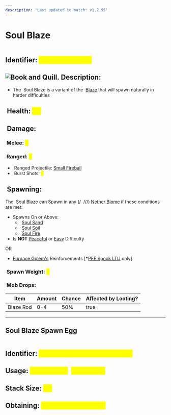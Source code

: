 ```yaml
---
description: 'Last updated to match: v1.2.95'
---
```


# Soul Blaze

<figure><img src="https://github.com/ItsMePok/PFE/blob/wikiAssets/Entity/soul_blaze.gif?raw=true" alt=""><figcaption></figcaption></figure>

## <img src="https://minecraft.wiki/images/Name_Tag_JE2_BE2.png?cbdc1" alt="" data-size="line">Identifier: <mark style="color:yellow;">**poke:soul\_blaze**</mark> <a href="#identifier" id="identifier"></a>

## <img src="https://minecraft.wiki/images/Book_and_Quill_JE2_BE2.png?2128f" alt="Book and Quill." data-size="line"> Description: <a href="#description" id="description"></a>

* The <img src="https://github.com/ItsMePok/PFE/blob/wikiAssets/entity_icon/soul_blaze_icon.png?raw=true" alt="" data-size="line"> Soul Blaze is a variant of the <img src="https://minecraft.wiki/images/EntitySprite_blaze.png?43a55" alt="" data-size="line"> [Blaze](https://minecraft.wiki/w/Blaze) that will spawn naturally in harder difficulties

## <img src="https://minecraft.wiki/images/Regeneration_JE3_BE2.png?86acf" alt="" data-size="line"> Health: <mark style="color:yellow;">20</mark> <img src="https://github.com/ItsMePok/PFE/blob/wikiAssets/MiscIcons/heart_new.png?raw=true" alt="" data-size="line"><img src="https://github.com/ItsMePok/PFE/blob/wikiAssets/MiscIcons/heart_new.png?raw=true" alt="" data-size="line"><img src="https://github.com/ItsMePok/PFE/blob/wikiAssets/MiscIcons/heart_new.png?raw=true" alt="" data-size="line"><img src="https://github.com/ItsMePok/PFE/blob/wikiAssets/MiscIcons/heart_new.png?raw=true" alt="" data-size="line"><img src="https://github.com/ItsMePok/PFE/blob/wikiAssets/MiscIcons/heart_new.png?raw=true" alt="" data-size="line"><img src="https://github.com/ItsMePok/PFE/blob/wikiAssets/MiscIcons/heart_new.png?raw=true" alt="" data-size="line"><img src="https://github.com/ItsMePok/PFE/blob/wikiAssets/MiscIcons/heart_new.png?raw=true" alt="" data-size="line"><img src="https://github.com/ItsMePok/PFE/blob/wikiAssets/MiscIcons/heart_new.png?raw=true" alt="" data-size="line"><img src="https://github.com/ItsMePok/PFE/blob/wikiAssets/MiscIcons/heart_new.png?raw=true" alt="" data-size="line"><img src="https://github.com/ItsMePok/PFE/blob/wikiAssets/MiscIcons/heart_new.png?raw=true" alt="" data-size="line">

## <img src="https://minecraft.wiki/images/Strength_JE3_BE2.png?0494e" alt="" data-size="line"> Damage:

### <img src="https://minecraft.wiki/images/Iron_Sword_JE2_BE2.png?62770" alt="" data-size="line"> Melee: <mark style="color:yellow;">6</mark> <img src="https://github.com/ItsMePok/PFE/blob/wikiAssets/MiscIcons/heart_new.png?raw=true" alt="" data-size="line"><img src="https://github.com/ItsMePok/PFE/blob/wikiAssets/MiscIcons/heart_new.png?raw=true" alt="" data-size="line"><img src="https://github.com/ItsMePok/PFE/blob/wikiAssets/MiscIcons/heart_new.png?raw=true" alt="" data-size="line">

### <img src="https://minecraft.wiki/images/Bow_(Pull_1)_JE1_BE1.png?d1173" alt="" data-size="line"> Ranged: <mark style="color:yellow;">5</mark> <img src="https://github.com/ItsMePok/PFE/blob/wikiAssets/MiscIcons/heart_new.png?raw=true" alt="" data-size="line"><img src="https://github.com/ItsMePok/PFE/blob/wikiAssets/MiscIcons/heart_new.png?raw=true" alt="" data-size="line"><img src="https://github.com/ItsMePok/PFE/blob/wikiAssets/MiscIcons/heart_half.png?raw=true" alt="" data-size="line">

* <img src="https://minecraft.wiki/images/thumb/Arrow_of_Splashing_JE2.png/150px-Arrow_of_Splashing_JE2.png?a5e3d" alt="" data-size="line"> Ranged Projectile: <img src="https://minecraft.wiki/images/thumb/Fire_Charge_JE2_BE2.png/75px-Fire_Charge_JE2_BE2.png?07e21" alt="" data-size="line">[Small Fireball](https://minecraft.wiki/w/Small_Fireball)
* <img src="https://minecraft.wiki/images/thumb/Multishot.png/50px-Multishot.png?32123" alt="" data-size="line"> Burst Shots: <mark style="color:yellow;">3</mark>

## <img src="https://github.com/ItsMePok/PFE/blob/wikiAssets/wikiMain/spawn_enabled.png?raw=true" alt="" data-size="line"> Spawning:

The <img src="https://github.com/ItsMePok/PFE/blob/wikiAssets/entity_icon/soul_blaze_icon.png?raw=true" alt="" data-size="line"> Soul Blaze can Spawn in any (<img src="https://minecraft.wiki/images/BiomeSprite_basalt-deltas.png?57d9b" alt="" data-size="line">/ <img src="https://minecraft.wiki/images/BiomeSprite_crimson-forest.png?30bb0" alt="" data-size="line"> /<img src="https://minecraft.wiki/images/BiomeSprite_nether-wastes.png?3eeb7" alt="" data-size="line">/<img src="https://minecraft.wiki/images/BiomeSprite_soul-sand-valley.png?37c28" alt="" data-size="line">/<img src="https://minecraft.wiki/images/BiomeSprite_warped-forest.png?2bf52" alt="" data-size="line">) [Nether Biome](https://minecraft.wiki/w/Biome#The_Nether) if these conditions are met:

* Spawns On or Above:
  * <img src="https://minecraft.wiki/images/thumb/Soul_Sand_JE2_BE2.png/150px-Soul_Sand_JE2_BE2.png?2334d" alt="" data-size="line"> [Soul Sand](https://minecraft.wiki/w/Soul_Sand)
  * <img src="https://minecraft.wiki/images/thumb/Soul_Soil_JE1_BE1.png/150px-Soul_Soil_JE1_BE1.png?b79a3" alt="" data-size="line"> [Soul Soil](https://minecraft.wiki/w/Soul_Soil)
  * <img src="https://minecraft.wiki/images/thumb/Soul_Fire_JE1.gif/150px-Soul_Fire_JE1.gif?b65b1" alt="" data-size="line"> [Soul Fire](https://minecraft.wiki/w/Soul_Fire)
* Is **NOT** [Peaceful](https://minecraft.wiki/w/Difficulty#Peaceful) or [Easy](https://minecraft.wiki/w/Difficulty#Easy) Difficulty

OR

* [Furnace Golem's](../bosses/furnace-golem.md) Reinforcements \[**\***[PFE Spook LTU](../../changelog-history/holiday-and-event-updates/2024-pfe-spook-ltu.md) only]

### <img src="https://github.com/ItsMePok/PFE/blob/wikiAssets/wikiMain/spawn_weight.png?raw=true" alt="" data-size="line"> Spawn Weight: <mark style="color:yellow;">3</mark>

### <img src="https://github.com/ItsMePok/PFE/blob/wikiAssets/wikiMain/chest_question.png?raw=true" alt="" data-size="line"> Mob Drops:

<table><thead><tr><th>Item</th><th>Amount</th><th>Chance</th><th data-type="checkbox">Affected by Looting?</th></tr></thead><tbody><tr><td>Blaze Rod</td><td>0-4</td><td>50%</td><td>true</td></tr></tbody></table>

***

## Soul Blaze Spawn Egg

<figure><img src="https://github.com/ItsMePok/PFE/blob/wikiAssets/wikiMain/soul_blaze_spawn_egg.png?raw=true" alt=""><figcaption></figcaption></figure>

## <img src="https://minecraft.wiki/images/Name_Tag_JE2_BE2.png?cbdc1" alt="" data-size="line">Identifier: <mark style="color:yellow;">**poke:soul\_blaze\_spawn\_egg**</mark> <a href="#identifier" id="identifier"></a>

## Usage: <mark style="color:yellow;">Spawns the</mark> <img src="https://github.com/ItsMePok/PFE/blob/wikiAssets/entity_icon/soul_blaze_icon.png?raw=true" alt="" data-size="line"> <mark style="color:yellow;">Soul Blaze</mark>

## <img src="https://minecraft.wiki/images/Light_Gray_Bundle_JE1_BE1.png?b552e" alt="" data-size="line">Stack Size: <mark style="color:yellow;">64</mark>

## <img src="https://minecraft.wiki/images/thumb/Crafting_Table_JE4_BE3.png/150px-Crafting_Table_JE4_BE3.png?5767f" alt="" data-size="line">Obtaining: <mark style="color:yellow;">Creative Mode Only</mark>
